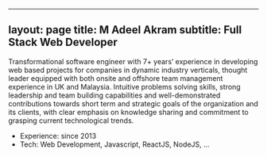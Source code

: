 
---
layout: page
title: M Adeel Akram
subtitle: Full Stack Web Developer
---

Transformational software engineer with 7+ years’ experience in developing web based projects for companies in dynamic industry verticals, thought leader equipped with both onsite and offshore team management experience in UK and Malaysia. Intuitive problems solving skills, strong leadership and team building capabilities and well-demonstrated contributions towards short term and strategic goals of the organization and its clients, with clear emphasis on knowledge sharing and commitment to grasping current technological trends.

- Experience: since 2013
- Tech: Web Development, Javascript, ReactJS, NodeJS, ...
